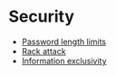 # Security

- [Password length limits](password_length_limits.md)
- [Rack attack](rack_attack.md)
- [Information exclusivity](information_exclusivity.md)
